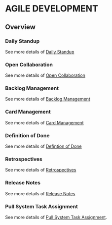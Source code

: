 # AGILE DEVELOPMENT

## Overview
### Daily Standup
See more details of [Daily Standup](https://github.com/HighOutputVentures/engineering-playbook/blob/main/agile-development/00-daily-standup/README.md)

### Open Collaboration
See more details of [Open Collaboration](https://github.com/HighOutputVentures/engineering-playbook/blob/main/agile-development/01-open-collaboration/README.md)

### Backlog Management
See more details of [Backlog Management](https://github.com/HighOutputVentures/engineering-playbook/blob/main/agile-development/02-backlog-management/README.md)

### Card Management
See more details of [Card Management](https://github.com/HighOutputVentures/engineering-playbook/blob/main/agile-development/03-card-management/README.md)

### Definition of Done
See more details of [Defintion of Done](https://github.com/HighOutputVentures/engineering-playbook/blob/main/agile-development/04-definition-of-done/README.md)

### Retrospectives
See more details of [Retrospectives](https://github.com/HighOutputVentures/engineering-playbook/blob/main/agile-development/05-retrospectives/README.md)

### Release Notes
See more details of [Release Notes](https://github.com/HighOutputVentures/engineering-playbook/blob/main/agile-development/06-release-notes/README.md)

### Pull System Task Assignment

See more details of [Pull System Task Assignment]().


